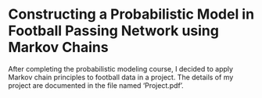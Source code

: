 # Constructing a Probabilistic Model in Football Passing Network using Markov Chains

After completing the probabilistic modeling course, I decided to apply Markov chain principles to football data in a project. The details of my project are documented in the file named ‘Project.pdf’.
